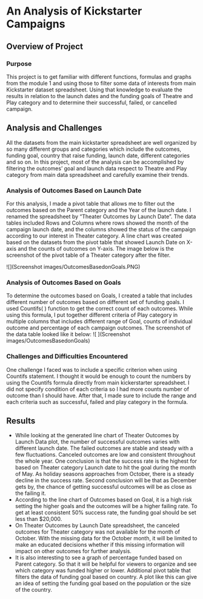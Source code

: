 # An Analysis of Kickstarter Campaigns

## Overview of Project

### Purpose

This project is to get familiar with different functions, formulas and graphs from the module 1 and using those to filter some data of interests from main Kickstarter dataset spreadsheet. Using that knowledge to evaluate the results in relation to the launch dates and the funding goals of Theatre and Play category and to determine their successful, failed, or cancelled campaign. 

## Analysis and Challenges
All the datasets from the main kickstarter spreadsheet are well organized by so many different groups and categories which include the outcomes, funding goal, country that raise funding, launch date, different categories and so on. In this project, most of the analysis can be accomplished by filtering the outcomes’ goal and launch data respect to Theatre and Play category from main data spreadsheet and carefully examine their trends. 

### Analysis of Outcomes Based on Launch Date 
For this analysis, I made a pivot table that allows me to filter out the outcomes based on the Parent category and the Year of the launch date. I renamed the spreadsheet by “Theater Outcomes by Launch Date”. The data tables included Rows and Columns where rows showed the month of the campaign launch date, and the columns showed the status of the campaign according to our interest in Theater category. A line chart was created based on the datasets from the pivot table that showed Launch Date on X-axis and the counts of outcomes on Y-axis. The image below is the screenshot of the pivot table of a Theater category after the filter.

![](Screenshot images/OutcomesBasedonGoals.PNG)

### Analysis of Outcomes Based on Goals
To determine the outcomes based on Goals, I created a table that includes different number of outcomes based on different set of funding goals. I used Countifs( ) function to get the correct count of each outcomes. While using this formula, I put together different criteria of Play category in multiple columns that includes different range of Goal, counts of individual outcome and percentage of each campaign outcomes. The screenshot of the data table looked like it below:
![ ](Screenshot images/OutcomesBasedonGoals)

### Challenges and Difficulties Encountered

One challenge I faced was to include a specific criterion when using Countifs statement. I thought it would be enough to count the numbers by using the Countifs formula directly from main kickerstarter spreadsheet. I did not specify condition of each criteria so I had more counts number of outcome than I should have. After that, I made sure to include the range and each criteria such as successful, failed and play category in the formula.  

## Results

- While looking at the generated line chart of Theater Outcomes by Launch Data plot, the number of successful outcomes varies with different launch date. The failed outcomes are stable and steady with a few fluctuations.  Canceled outcomes are low and consistent throughout the whole year. One conclusion is that the success rate is the highest for based on Theater category Launch date to hit the goal during the month of May. As holiday seasons approaches from October, there is a steady decline in the success rate. Second conclusion will be that as December gets by, the chance of getting successful outcomes will be as close as the failing it. 
- According to the line chart of Outcomes based on Goal, it is a high risk setting the higher goals and the outcomes will be a higher failing rate. To get at least consistent 50% success rate, the funding goal should be set less than $20,000. 
- On Theater Outcomes by Launch Date spreadsheet, the canceled outcomes for Theater category was not available for the month of October. With the missing data for the October month, it will be limited to make an educated decisions whether if this missing information will impact on other outcomes for further analysis. 
- It is also interesting to see a graph of percentage funded based on Parent category. So that it will be helpful for viewers to organize and see which category was funded higher or lower. Additional pivot table that filters the data of funding goal based on country. A plot like this can give an idea of setting the funding goal based on the population or the size of the country. 
